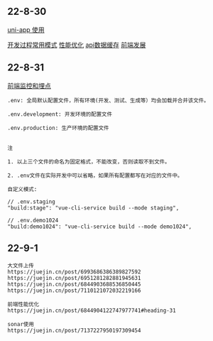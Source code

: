 ## 22-8-30
[uni-app 使用](https://juejin.cn/post/7137195631151415333#heading-27)

[开发过程常用模式](https://juejin.cn/post/6844904032826294286)
[性能优化](https://juejin.cn/post/7137058832592666655#heading-6)
[api数据缓存](https://juejin.cn/post/6844903843092758541#heading-1)
[前端发展](http://www.godbasin.com/vue-ebook/vue-ebook/0.html#%E5%89%8D%E7%AB%AF%E6%A1%86%E6%9E%B6%E7%9A%84%E5%87%BA%E7%8E%B0-2)


## 22-8-31
[前端监控和埋点](https://juejin.cn/post/6844904130163507214)

```
.env: 全局默认配置文件，所有环境(开发、测试、生成等）均会加载并合并该文件。

.env.development: 开发环境的配置文件

.env.production: 生产环境的配置文件


注

1. 以上三个文件的命名为固定格式，不能改变，否则读取不到文件。

2. .env文件在实际开发中可以省略，如果所有配置都写在对应的文件中。

自定义模式:

// .env.staging
"build:stage": "vue-cli-service build --mode staging",

// .env.demo1024
"build:demo1024": "vue-cli-service build --mode demo1024",
```



## 22-9-1

```
大文件上传
https://juejin.cn/post/6993686386389827592
https://juejin.cn/post/6951281282881945631
https://juejin.cn/post/6844903688536850445
https://juejin.cn/post/7110121072032219166

前端性能优化
https://juejin.cn/post/6844904122747977741#heading-31

sonar使用
https://juejin.cn/post/7137227950197309454

```







